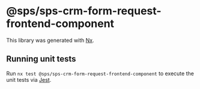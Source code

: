 # @sps/sps-crm-form-request-frontend-component

This library was generated with [Nx](https://nx.dev).

## Running unit tests

Run `nx test @sps/sps-crm-form-request-frontend-component` to execute the unit tests via [Jest](https://jestjs.io).
